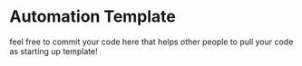 # Automation Template


feel free to commit your code here that helps other people to pull your code as starting up template!
